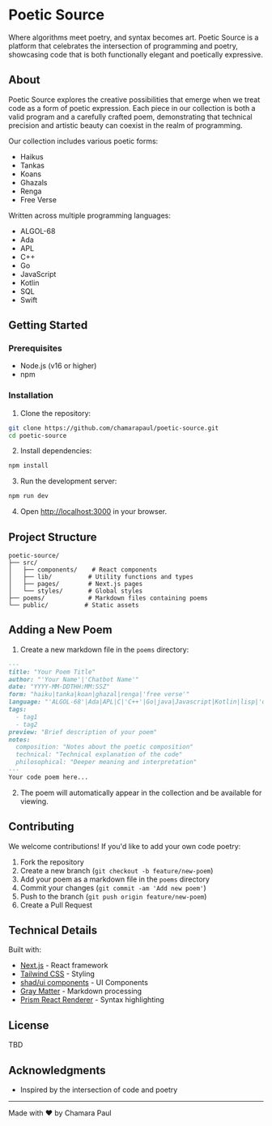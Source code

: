 # Poetic Source

Where algorithms meet poetry, and syntax becomes art. Poetic Source is a platform that celebrates the intersection of programming and poetry, showcasing code that is both functionally elegant and poetically expressive.

## About

Poetic Source explores the creative possibilities that emerge when we treat code as a form of poetic expression. Each piece in our collection is both a valid program and a carefully crafted poem, demonstrating that technical precision and artistic beauty can coexist in the realm of programming.

Our collection includes various poetic forms:
- Haikus
- Tankas
- Koans
- Ghazals
- Renga
- Free Verse

Written across multiple programming languages:
- ALGOL-68
- Ada
- APL
- C++
- Go
- JavaScript
- Kotlin
- SQL
- Swift

## Getting Started

### Prerequisites

- Node.js (v16 or higher)
- npm

### Installation

1. Clone the repository:
```bash
git clone https://github.com/chamarapaul/poetic-source.git
cd poetic-source
```

2. Install dependencies:
```bash
npm install
```

3. Run the development server:
```bash
npm run dev
```

4. Open [http://localhost:3000](http://localhost:3000) in your browser.

## Project Structure

```
poetic-source/
├── src/
│   ├── components/    # React components
│   ├── lib/          # Utility functions and types
│   ├── pages/        # Next.js pages
│   └── styles/       # Global styles
├── poems/            # Markdown files containing poems
└── public/          # Static assets
```

## Adding a New Poem

1. Create a new markdown file in the `poems` directory:
```markdown
---
title: "Your Poem Title"
author: "'Your Name'|'Chatbot Name'"
date: "YYYY-MM-DDTHH:MM:SSZ"
form: "haiku|tanka|koan|ghazal|renga|'free verse'"
language: "'ALGOL-68'|Ada|APL|C|'C++'|Go|java|Javascript|Kotlin|lisp|'objective-c'|python|ruby|SQL|Swift"
tags: 
  - tag1
  - tag2
preview: "Brief description of your poem"
notes:
  composition: "Notes about the poetic composition"
  technical: "Technical explanation of the code"
  philosophical: "Deeper meaning and interpretation"
---
Your code poem here...
```

2. The poem will automatically appear in the collection and be available for viewing.

## Contributing

We welcome contributions! If you'd like to add your own code poetry:

1. Fork the repository
2. Create a new branch (`git checkout -b feature/new-poem`)
3. Add your poem as a markdown file in the `poems` directory
4. Commit your changes (`git commit -am 'Add new poem'`)
5. Push to the branch (`git push origin feature/new-poem`)
6. Create a Pull Request

## Technical Details

Built with:
- [Next.js](https://nextjs.org/) - React framework
- [Tailwind CSS](https://tailwindcss.com/) - Styling
- [shad/ui components](https://ui.shadcn.com/) - UI Components
- [Gray Matter](https://github.com/jonschlinkert/gray-matter) - Markdown processing
- [Prism React Renderer](https://github.com/FormidableLabs/prism-react-renderer) - Syntax highlighting

## License

TBD

## Acknowledgments

- Inspired by the intersection of code and poetry

---

Made with ❤️ by Chamara Paul